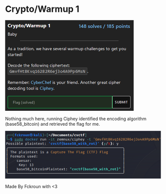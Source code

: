 # Crypto/Warmup 1

![Untitled](Crypto%20Warmup%201/Untitled.png)

Nothing much here, running Ciphey identified the encoding algorithm (base58_bitcoin) and retrieved the flag for me.

![Untitled](Crypto%20Warmup%201/Untitled%201.png)

Made By Fckroun with <3